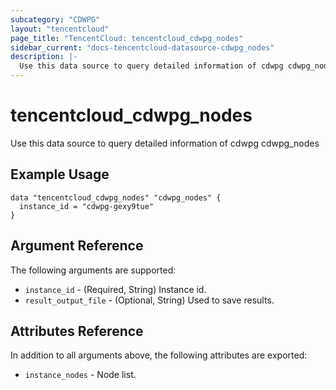 ```yaml
---
subcategory: "CDWPG"
layout: "tencentcloud"
page_title: "TencentCloud: tencentcloud_cdwpg_nodes"
sidebar_current: "docs-tencentcloud-datasource-cdwpg_nodes"
description: |-
  Use this data source to query detailed information of cdwpg cdwpg_nodes
---
```


# tencentcloud_cdwpg_nodes

Use this data source to query detailed information of cdwpg cdwpg_nodes

## Example Usage

```hcl
data "tencentcloud_cdwpg_nodes" "cdwpg_nodes" {
  instance_id = "cdwpg-gexy9tue"
}
```

## Argument Reference

The following arguments are supported:

* `instance_id` - (Required, String) Instance id.
* `result_output_file` - (Optional, String) Used to save results.

## Attributes Reference

In addition to all arguments above, the following attributes are exported:

* `instance_nodes` - Node list.


